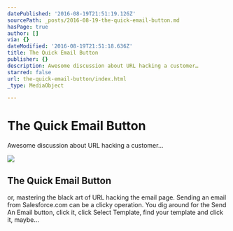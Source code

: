 ```yaml
---
datePublished: '2016-08-19T21:51:19.126Z'
sourcePath: _posts/2016-08-19-the-quick-email-button.md
hasPage: true
author: []
via: {}
dateModified: '2016-08-19T21:51:18.636Z'
title: The Quick Email Button
publisher: {}
description: Awesome discussion about URL hacking a customer…
starred: false
url: the-quick-email-button/index.html
_type: MediaObject

---
```

# The Quick Email Button

Awesome discussion about URL hacking a customer...

<article style=""><img src="https://imgflo.herokuapp.com/graph/vahj1ThiexotieMo/58039449935b698e11e5616007c54803/noop.png?input=https%3A%2F%2Fsuccess.salesforce.com%2Fresource%2F1470431071000%2Flayout%2Fimg%2Flogo.png" /><h1>The Quick Email Button</h1><p>or, mastering the black art of URL hacking the email page. Sending an email from Salesforce.com can be a clicky operation. You dig around for the Send An Email button, click it, click Select Template, find your template and click it, maybe...</p></article>